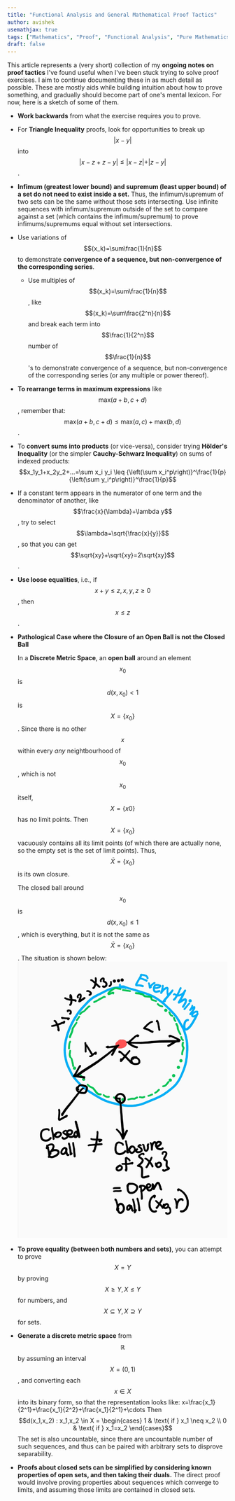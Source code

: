 ```yaml
---
title: "Functional Analysis and General Mathematical Proof Tactics"
author: avishek
usemathjax: true
tags: ["Mathematics", "Proof", "Functional Analysis", "Pure Mathematics"]
draft: false
---
```


This article represents a (very short) collection of my **ongoing notes on proof tactics** I've found useful when I've been stuck trying to solve proof exercises. I aim to continue documenting these in as much detail as possible. These are mostly aids while building intuition about how to prove something, and gradually should become part of one's mental lexicon. For now, here is a sketch of some of them.

- **Work backwards** from what the exercise requires you to prove.
- For **Triangle Inequality** proofs, look for opportunities to break up $$\vert x-y \vert$$ into $$\vert x-z+z-y\vert \leq \vert x-z \vert + \vert z-y \vert $$.
- **Infimum (greatest lower bound) and supremum (least upper bound) of a set do not need to exist inside a set.** Thus, the infimum/supremum of two sets can be the same without those sets intersecting. Use infinite sequences with infimum/supremum outside of the set to compare against a set (which contains the infimum/supremum) to prove infimums/supremums equal without set intersections.
- Use variations of $$(x_k)=\sum\frac{1}{n}$$ to demonstrate **convergence of a sequence, but non-convergence of the corresponding series**.
  - Use multiples of $$(x_k)=\sum\frac{1}{n}$$, like $$(x_k)=\sum\frac{2^n}{n}$$ and break each term into $$\frac{1}{2^n}$$ number of $$\frac{1}{n}$$'s to demonstrate convergence of a sequence, but non-convergence of the corresponding series (or any multiple or power thereof).
- **To rearrange terms in maximum expressions** like $$\text{max}(a+b, c+d)$$, remember that: $$\text{max}(a+b, c+d) \leq \text{max}(a,c)+\text{max}(b,d)$$.
- To **convert sums into products** (or vice-versa), consider trying **Hölder's Inequality** (or the simpler **Cauchy-Schwarz Inequality**) on sums of indexed products:  
  $$x_1y_1+x_2y_2+...=\sum x_i y_i \leq {\left(\sum x_i^p\right)}^\frac{1}{p}{\left(\sum y_i^p\right)}^\frac{1}{p}$$
- If a constant term appears in the numerator of one term and the denominator of another, like $$\frac{x}{\lambda}+\lambda y$$, try to select $$\lambda=\sqrt{\frac{x}{y}}$$, so that you can get $$\sqrt{xy}+\sqrt{xy}=2\sqrt{xy}$$.
- **Use loose equalities**, i.e., if $$x+y \leq z, x,y,z \geq 0$$, then $$x \leq z$$.
- **Pathological Case where the Closure of an Open Ball is not the Closed Ball**
  
  In a **Discrete Metric Space**, an **open ball** around an element $$x_0$$ is $$d(x,x_0)<1$$ is $$X=\{x_0\}$$. Since there is no other $$x$$ within every *any* neightbourhood of $$x_0$$, which is not $$x_0$$ itself, $$X=\{x0\}$$ has no limit points. Then $$X=\{x_0\}$$ vacuously contains all its limit points (of which there are actually none, so the empty set is the set of limit points). Thus, $$\bar{X}=\{x_0\}$$ is its own closure.

  The closed ball around $$x_0$$ is $$d(x,x_0)\leq 1$$, which is everything, but it is not the same as $$\bar{X}=\{x_0\}$$.
  The situation is shown below:
  ![Pathological Open Ball Closed Ball Discrete Metric](/assets/images/pathological-open-ball-closed-ball-discrete-metric.png)

- **To prove equality (between both numbers and sets)**, you can attempt to prove $$X=Y$$ by proving $$X\geq Y, X\leq Y$$ for numbers, and $$X \subseteq Y, X \supseteq Y$$ for sets.
- **Generate a discrete metric space** from $$\mathbb{R}$$ by assuming an interval $$X=(0,1)$$, and converting each $$x\in X$$ into its binary form, so that the representation looks like:
  x=\frac{x_1}{2^1}+\frac{x_1}{2^2}+\frac{x_1}{2^1}+\cdots
  Then $$d(x_1,x_2) : x_1,x_2 \in X = \begin{cases} 1 & \text{ if } x_1 \neq x_2 \\ 0 & \text{ if } x_1=x_2 \end{cases}$$
  The set is also uncountable, since there are uncountable number of such sequences, and thus can be paired with arbitrary sets to disprove separability.
- **Proofs about closed sets can be simplified by considering known properties of open sets, and then taking their duals.** The direct proof would involve proving properties about sequences which converge to limits, and assuming those limits are contained in closed sets.

